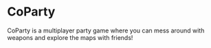 # CoParty
CoParty is a multiplayer party game where you can mess around with weapons and explore the maps with friends!
